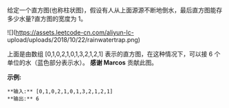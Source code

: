 给定一个直方图(也称柱状图)，假设有人从上面源源不断地倒水，最后直方图能存多少水量?直方图的宽度为 1。

![](https://assets.leetcode-cn.com/aliyun-lc-
upload/uploads/2018/10/22/rainwatertrap.png)

上面是由数组 [0,1,0,2,1,0,1,3,2,1,2,1] 表示的直方图，在这种情况下，可以接 6 个单位的水（蓝色部分表示水）。  **感谢
Marcos** 贡献此图。

**示例:**

    
    
    **输入:** [0,1,0,2,1,0,1,3,2,1,2,1]
    **输出:** 6

